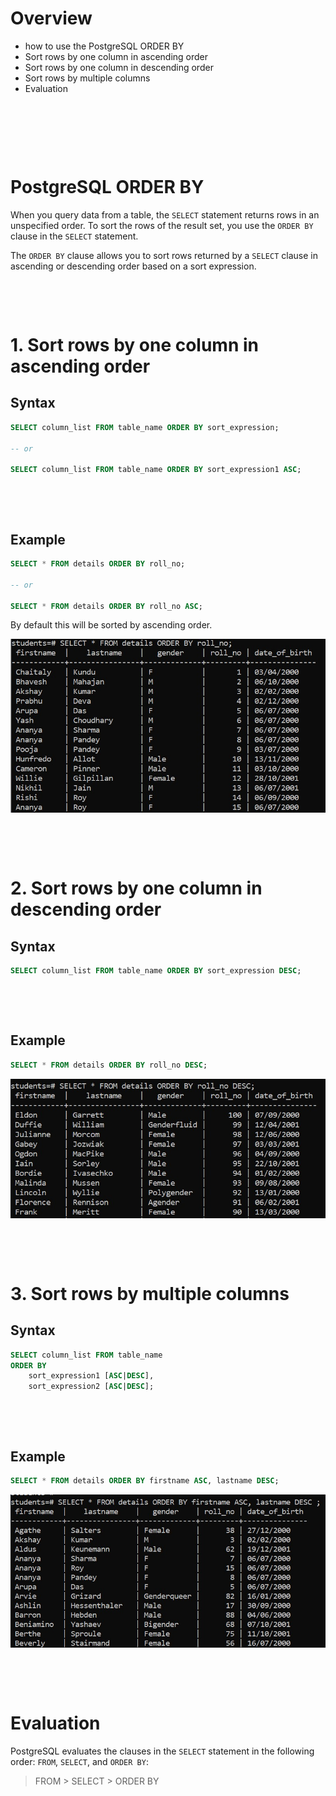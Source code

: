 # Overview

- how to use the PostgreSQL ORDER BY
- Sort rows by one column in ascending order
- Sort rows by one column in descending order
- Sort rows by multiple columns
- Evaluation

&nbsp;

&nbsp;

&nbsp;

# PostgreSQL ORDER BY

When you query data from a table, the `SELECT` statement returns rows in an unspecified order. To sort the rows of the result set, you use the `ORDER BY` clause in the `SELECT` statement.

The `ORDER BY` clause allows you to sort rows returned by a `SELECT` clause in ascending or descending order based on a sort expression.

&nbsp;

&nbsp;

# 1. Sort rows by one column in ascending order

## Syntax

```sql
SELECT column_list FROM table_name ORDER BY sort_expression;

-- or

SELECT column_list FROM table_name ORDER BY sort_expression1 ASC;
```

&nbsp;

&nbsp;

## Example

```sql
SELECT * FROM details ORDER BY roll_no;

-- or

SELECT * FROM details ORDER BY roll_no ASC;
```

By default this will be sorted by ascending order.

<img src="./assets/Order-by/ascending-order.jpg">

&nbsp;

&nbsp;

# 2. Sort rows by one column in descending order

## Syntax

```sql
SELECT column_list FROM table_name ORDER BY sort_expression DESC;
```

&nbsp;

&nbsp;

## Example

```sql
SELECT * FROM details ORDER BY roll_no DESC;
```

<img src="./assets/Order-by/descinding-order.jpg">

&nbsp;

&nbsp;

# 3. Sort rows by multiple columns

## Syntax

```sql
SELECT column_list FROM table_name 
ORDER BY 
    sort_expression1 [ASC|DESC], 
    sort_expression2 [ASC|DESC];
```

&nbsp;

&nbsp;

## Example

```sql
SELECT * FROM details ORDER BY firstname ASC, lastname DESC;
```

<img src="./assets/Order-by/sort-rows-by-muliple-column.jpg">

&nbsp;

&nbsp;

# Evaluation

PostgreSQL evaluates the clauses in the `SELECT` statement in the following order: `FROM`, `SELECT`, and `ORDER BY`:

> FROM > SELECT > ORDER BY

&nbsp;

&nbsp;
&nbsp;

&nbsp;
